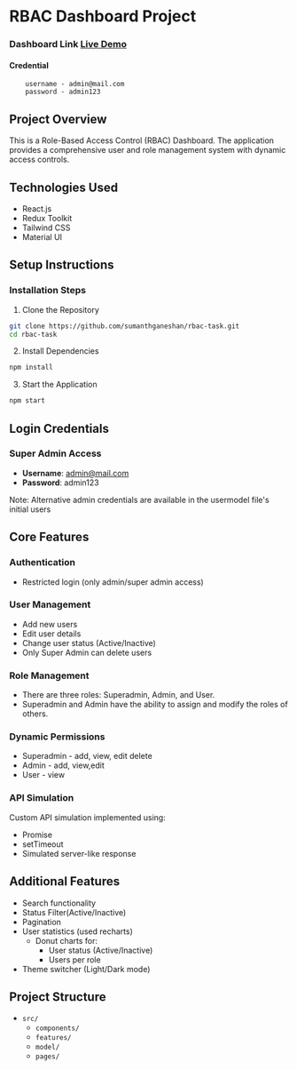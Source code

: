 
# RBAC Dashboard Project

### Dashboard Link [Live Demo](https://sumanthganeshan.github.io/rbac-task)
#### Credential
		username - admin@mail.com
		password - admin123

## Project Overview

This is a Role-Based Access Control (RBAC) Dashboard. The application provides a comprehensive user and role management system with dynamic access controls.

## Technologies Used

- React.js
- Redux Toolkit
- Tailwind CSS
- Material UI

## Setup Instructions

### Installation Steps

1. Clone the Repository
```bash
git clone https://github.com/sumanthganeshan/rbac-task.git
cd rbac-task
```

2. Install Dependencies
```bash
npm install
```

3. Start the Application
```bash
npm start
```

## Login Credentials

### Super Admin Access
- **Username**: admin@mail.com
- **Password**: admin123

Note: Alternative admin credentials are available in the usermodel file's initial users

## Core Features

### Authentication
- Restricted login (only admin/super admin access)

### User Management
- Add new users
- Edit user details
- Change user status (Active/Inactive)
- Only Super Admin can delete users

### Role Management
-    There are three roles: Superadmin, Admin, and User.  
-   Superadmin and Admin have the ability to assign and modify the roles of others.

### Dynamic Permissions

- Superadmin - add, view, edit delete
-  Admin - add, view,edit 
- User - view

### API Simulation
Custom API simulation implemented using:
- Promise
- setTimeout
- Simulated server-like response

## Additional Features
- Search functionality
- Status Filter(Active/Inactive)
- Pagination
- User statistics (used recharts)
	- Donut charts for:
	  - User status (Active/Inactive)
	  - Users per role
- Theme switcher (Light/Dark mode)

## Project Structure

- `src/`
  - `components/`
  - `features/`
  - `model/`
  - `pages/`
  
